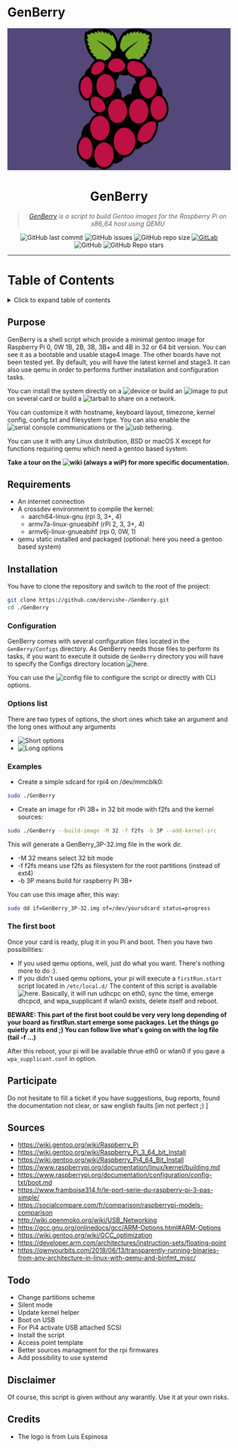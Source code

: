 # GenBerry
<div align="center">
  <img width="720" height="320" src="Medias/GenBerry.jpg">

# **GenBerry**
   
> *[*GenBerry*](https://github.com/ConnerWill/GenBerry) is a script to build Gentoo images for the Raspberry Pi on x86_64 host using QEMU*
   
![GitHub last commit](https://img.shields.io/github/last-commit/ConnerWill/GenBerry)
![GitHub issues](https://img.shields.io/github/issues-raw/ConnerWill/GenBerry)
![GitHub repo size](https://img.shields.io/github/repo-size/ConnerWill/GenBerry)
[![GitLab](https://img.shields.io/static/v1?label=gitlab&logo=gitlab&color=E24329&message=mirrored)](https://gitlab.com/ConnerWill/GenBerry)
![GitHub](https://img.shields.io/github/license/ConnerWill/GenBerry)
![GitHub Repo stars](https://img.shields.io/github/stars/ConnerWill/GenBerry?style=social)

---
</div>


# Table of Contents
<details>
    <summary>Click to expand table of contents</summary>
  ---

* [<strong>GenBerry</strong>](#genberry-1)
   * [Purpose](#purpose)
   * [Requirements](#requirements)
   * [Installation](#installation)
      * [Configuration](#configuration)
      * [Options list](#options-list)
      * [Examples](#examples)
      * [The first boot](#the-first-boot)
   * [Participate](#participate)
   * [Sources](#sources)
   * [Todo](#todo)
   * [Disclaimer](#disclaimer)
   * [Credits](#credits)

  ---
  <p align=right>(<a href=#top>back to top</a>)</p>
</details>



## Purpose

GenBerry is a shell script which provide a minimal gentoo image for Raspberry Pi 0, 
0W 1B, 2B, 3B, 3B+ and 4B in 32 or 64 bit version. You can see it as a
bootable and usable stage4 image. The other boards have not been tested yet.
By default, you will have the latest kernel and stage3. 
It can also use qemu in order to performs further installation and configuration 
tasks.

You can install the system directly on a ![device](../../wiki/Several-ways-to-build-the-system#use-a-device) 
or build an ![image](../../wiki/Several-ways-to-build-the-system#create-an-image-to-burn) 
to put on several card or build a ![tarball](../../wiki/Several-ways-to-build-the-system#create-a-tarball) 
to share on a network.

You can customize it with hostname, keyboard layout, timezone, kernel config, 
config.txt and filesystem type. You can also enable the 
![serial console](../../wiki/Networking#serial-console) communications or 
the ![usb tethering](../../wiki/Networking#usb-tethering).

You can use it with any Linux distribution, BSD or macOS X except for functions 
requiring qemu which need a gentoo based system.

**Take a tour on the ![wiki](../../wiki) (always a wiP) for more specific documentation.**


## Requirements

* An internet connection
* A crossdev environment to compile the kernel:
    * aarch64-linux-gnu (rpi 3, 3+, 4)
    * armv7a-linux-gnueabihf (rPi 2, 3, 3+, 4)
    * armv6j-linux-gnueabihf (rpi 0, 0W, 1)
* qemu static installed and packaged (optional: here you need a gentoo based system)


## Installation

You have to clone the repository and switch to the root of the project:
```bash
git clone https://github.com/dervishe-/GenBerry.git
cd ./GenBerry
```


### Configuration

GenBerry comes with several configuration files located in the `GenBerry/Configs` 
directory. As GenBerry needs those files to perform its tasks, if you want to execute 
it outside de `GenBerry` directory you will have to specify the Configs directory location
![here](./GenBerry#L13).

You can use the ![config file](./Configs/GenBerry.cfg) to configure the script 
or directly with CLI options.

### Options list

There are two types of options, the short ones which take an argument and the long 
ones without any arguments
* ![Short options](../../wiki/Options#short-options)
* ![Long options](../../wiki/Options#long-options)

### Examples

* Create a simple sdcard for rpi4 on /dev/mmcblk0:
```bash
sudo ./GenBerry
```
* Create an image for rPi 3B+ in 32 bit mode with f2fs and the kernel sources:
```bash
sudo ./GenBerry --build-image -M 32 -f f2fs -b 3P --add-kernel-src
```
This will generate a GenBerry_3P-32.img file in the work dir. 
* -M 32 means select 32 bit mode
* -f f2fs means use f2fs as filesystem for the root partitions (instead of ext4)
* -b 3P means build for raspberry Pi 3B+

You can use this image after, this way:
```bash
sudo dd if=GenBerry_3P-32.img of=/dev/yoursdcard status=progress
```

### The first boot

Once your card is ready, plug it in you Pi and boot. Then you have two possibilities:
* If you used qemu options, well, just do what you want. There's nothing more to do :). 
* If you didn't used qemu options,  your pi will execute a `firstRun.start` script 
located in `/etc/local.d/`
The content of this script is available ![`here`](./Configs/firstRun.start).
Basically, it will run udhcpc on eth0, sync the time, emerge dhcpcd, and wpa_supplicant 
if wlan0 exists, delete itself and reboot.

**BEWARE: This part of the first boot could be very very long depending of your 
board as firstRun.start emerge some packages. Let the things go quietly at its end
;) You can follow live what's going on with the log file (tail -f ...)** 

After this reboot, your pi will be available thrue eth0 or wlan0 if you gave a 
`wpa_supplicant.conf` in option.

## Participate

Do not hesitate to fill a ticket if you have suggestions, bug reports, found the 
documentation not clear, or saw english faults [im not perfect ;) ]


## Sources

* https://wiki.gentoo.org/wiki/Raspberry_Pi
* https://wiki.gentoo.org/wiki/Raspberry_Pi_3_64_bit_Install
* https://wiki.gentoo.org/wiki/Raspberry_Pi4_64_Bit_Install
* https://www.raspberrypi.org/documentation/linux/kernel/building.md
* https://www.raspberrypi.org/documentation/configuration/config-txt/boot.md
* https://www.framboise314.fr/le-port-serie-du-raspberry-pi-3-pas-simple/
* https://socialcompare.com/fr/comparison/raspberrypi-models-comparison
* http://wiki.openmoko.org/wiki/USB_Networking
* https://gcc.gnu.org/onlinedocs/gcc/ARM-Options.html#ARM-Options
* https://wiki.gentoo.org/wiki/GCC_optimization
* https://developer.arm.com/architectures/instruction-sets/floating-point
* https://ownyourbits.com/2018/06/13/transparently-running-binaries-from-any-architecture-in-linux-with-qemu-and-binfmt_misc/


## Todo

* Change partitions scheme
* Silent mode
* Update kernel helper
* Boot on USB
* For Pi4 activate USB attached SCSI
* Install the script
* Access point template
* Better sources managment for the rpi firmwares
* Add possibility to use systemd


## Disclaimer

Of course, this script is given without any warantly. Use it at your own risks.


## Credits

* The logo is from Luis Espinosa
